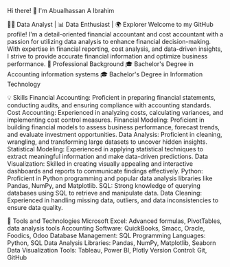 Hi there! 👋 I'm Abualhassan A Ibrahim

👨‍💻 Data Analyst | 📊 Data Enthusiast | 🌍 Explorer
Welcome to my GitHub profile! I'm a detail-oriented financial accountant and cost accountant with a passion for utilizing data analysis to enhance financial decision-making. With expertise in financial reporting, cost analysis, and data-driven insights, I strive to provide accurate financial information and optimize business performance.
💼 Professional Background
🎓 Bachelor's Degree in Accounting information systems
🎓 Bachelor's Degree in Information Technology 
 
💡 Skills
Financial Accounting: Proficient in preparing financial statements, conducting audits, and ensuring compliance with accounting standards.
Cost Accounting: Experienced in analyzing costs, calculating variances, and implementing cost control measures.
Financial Modeling: Proficient in building financial models to assess business performance, forecast trends, and evaluate investment opportunities.
Data Analysis: Proficient in cleaning, wrangling, and transforming large datasets to uncover hidden insights.
Statistical Modeling: Experienced in applying statistical techniques to extract meaningful information and make data-driven predictions.
Data Visualization: Skilled in creating visually appealing and interactive dashboards and reports to communicate findings effectively.
Python: Proficient in Python programming and popular data analysis libraries like Pandas, NumPy, and Matplotlib.
SQL: Strong knowledge of querying databases using SQL to retrieve and manipulate data.
Data Cleaning: Experienced in handling missing data, outliers, and data inconsistencies to ensure data quality.

🔧 Tools and Technologies
Microsoft Excel: Advanced formulas, PivotTables, data analysis tools
Accounting Software: QuickBooks, Smacc, Oracle, Foodics, Odoo
Database Management: SQL
Programming Languages: Python, SQL
Data Analysis Libraries: Pandas, NumPy, Matplotlib, Seaborn
Data Visualization Tools: Tableau, Power BI, Plotly
Version Control: Git, GitHub
